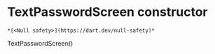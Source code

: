 


# TextPasswordScreen constructor




    *[<Null safety>](https://dart.dev/null-safety)*



TextPasswordScreen()












